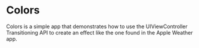 # Colors

Colors is a simple app that demonstrates how to use the UIViewController Transitioning API to create an effect like the one found in the Apple Weather app. 